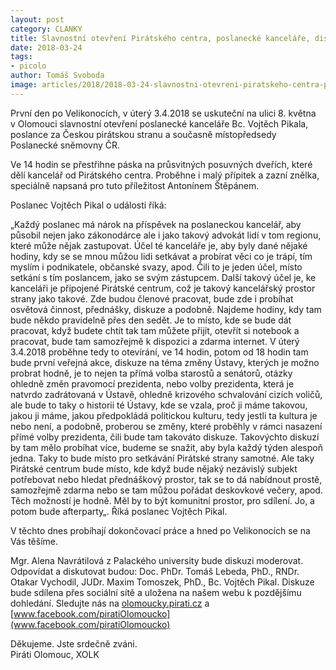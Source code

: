 ```yaml
---
layout: post
category: CLANKY
title: Slavnostní otevření Pirátského centra, poslanecké kanceláře, diskuze o Ústavě a afterparty
date: 2018-03-24
tags: 
- picolo
author: Tomáš Svoboda
image: articles/2018/2018-03-24-slavnostni-otevreni-piratskeho-centra-poslanecke-kancelare-diskuze-o-ustave-a-afterparty.jpg   #751x422 pixelu
---
```

První den po Velikonocích, v úterý 3.4.2018 se uskuteční na ulici 8. května v Olomouci slavnostní otevření poslanecké kanceláře Bc. Vojtěch Pikala, poslance za Českou pirátskou stranu a současně místopředsedy Poslanecké sněmovny ČR. 

Ve 14 hodin se přestřihne páska na průsvitných posuvných dveřích, které dělí kancelář od Pirátského centra. Proběhne i malý přípitek a zazní znělka, speciálně napsaná pro tuto příležitost Antonínem Štěpánem.

Poslanec Vojtěch Pikal o události říká:

„Každý poslanec má nárok na příspěvek na poslaneckou kancelář, aby působil nejen jako zákonodárce ale i jako takový advokát lidí v tom regionu, které může nějak zastupovat. Účel té kanceláře je, aby byly dané nějaké hodiny, kdy se se mnou můžou lidi setkávat a probírat věci co je trápí, tím myslím i podnikatele, občanské svazy, apod. Čili to je jeden účel, místo setkání s tím poslancem, jako se svým zástupcem. Další takový účel je, ke kanceláři je připojené Pirátské centrum, což je takový kancelářský prostor strany jako takové. Zde budou členové pracovat, bude zde i probíhat osvětová činnost, přednášky, diskuze a podobně. Najdeme hodiny, kdy tam bude někdo pravidelně přes den sedět. Je to místo, kde se bude dát pracovat, když budete chtít tak tam můžete přijít, otevřít si notebook a pracovat, bude tam samozřejmě k dispozici a zdarma internet. V úterý 3.4.2018 proběhne tedy to otevírání, ve 14 hodin, potom od 18 hodin tam bude první veřejná akce, diskuze na téma změny Ústavy, kterých je možno probrat hodně, je to nejen ta přímá volba starostů a senátorů, otázky ohledně změn pravomocí prezidenta, nebo volby prezidenta, která je natvrdo zadrátovaná v Ústavě, ohledně krizového schvalování cizích voličů, ale bude to taky o historii té Ústavy, kde se vzala, proč ji máme takovou, jakou ji máme, jakou předpokládá politickou kulturu, tedy jestli ta kultura je nebo není, a podobně, proberou se změny, které proběhly v rámci nasazení přímé volby prezidenta, čili bude tam takováto diskuze. Takovýchto diskuzí by tam mělo probíhat více, budeme se snažit, aby byla každý týden alespoň jedna. Taky to bude místo pro setkávání Pirátské strany samotné. Ale taky Pirátské centrum bude místo, kde když bude nějaký nezávislý subjekt potřebovat nebo hledat přednáškový prostor, tak se to dá nabídnout prostě, samozřejmě zdarma nebo se tam můžou pořádat deskovkové večery, apod. Těch možností je hodně. Měl by to být komunitní prostor, pro sdílení. Jo, a potom bude afterparty„. Říká poslanec Vojtěch Pikal. 

V těchto dnes probíhají dokončovací práce a hned po Velikonocích se na Vás těšíme.

Mgr. Alena Navrátilová z Palackého university bude diskuzi moderovat. Odpovídat a diskutovat budou: Doc. PhDr. Tomáš Lebeda, PhD., RNDr. Otakar Vychodil, JUDr. Maxim Tomoszek, PhD., Bc. Vojtěch Pikal. Diskuze bude sdílena přes sociální sítě a uložena na našem webu k pozdějšímu dohledání. Sledujte nás na [olomoucky.pirati.cz](olomoucky.pirati.cz) a [www.facebook.com/piratiOlomoucko](www.facebook.com/piratiOlomoucko)

Děkujeme. Jste srdečně zváni.  
Piráti Olomouc, XOLK
